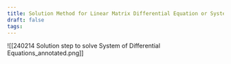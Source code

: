 ```yaml
---
title: Solution Method for Linear Matrix Differential Equation or System of Differential Equations
draft: false
tags:
---
```

  


![[240214 Solution step to solve System of Differential Equations_annotated.png]]



